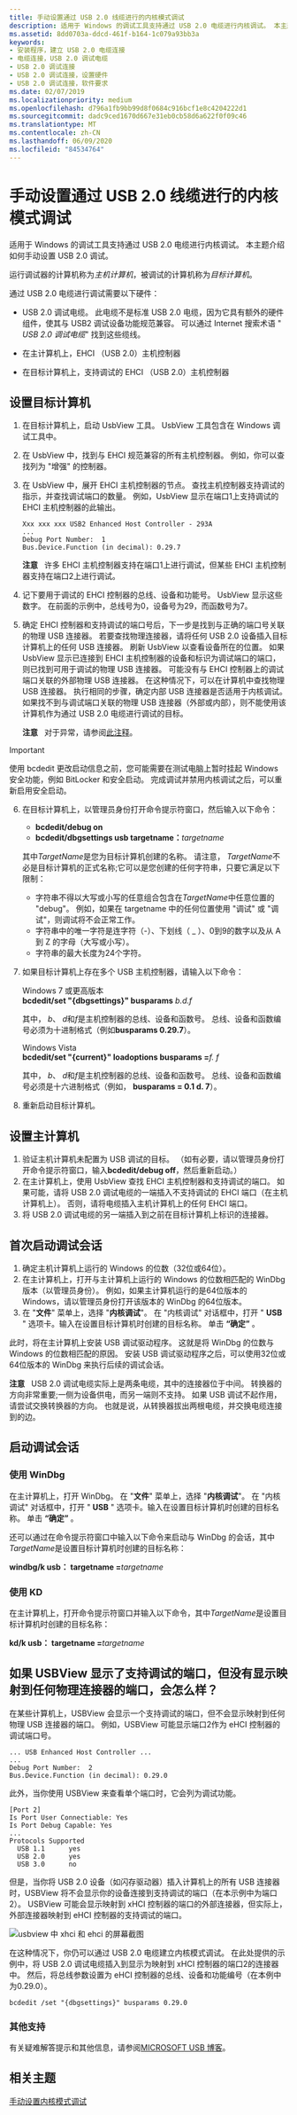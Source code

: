 ```yaml
---
title: 手动设置通过 USB 2.0 线缆进行的内核模式调试
description: 适用于 Windows 的调试工具支持通过 USB 2.0 电缆进行内核调试。 本主题介绍如何手动设置 USB 2.0 调试。
ms.assetid: 8dd0703a-ddcd-461f-b164-1c079a93bb3a
keywords:
- 安装程序，建立 USB 2.0 电缆连接
- 电缆连接，USB 2.0 调试电缆
- USB 2.0 调试连接
- USB 2.0 调试连接，设置硬件
- USB 2.0 调试连接，软件要求
ms.date: 02/07/2019
ms.localizationpriority: medium
ms.openlocfilehash: d796a1fb9bb99d8f0684c916bcf1e8c4204222d1
ms.sourcegitcommit: dadc9ced1670d667e31eb0cb58d6a622f0f09c46
ms.translationtype: MT
ms.contentlocale: zh-CN
ms.lasthandoff: 06/09/2020
ms.locfileid: "84534764"
---
```

# <a name="setting-up-kernel-mode-debugging-over-a-usb-20-cable-manually"></a>手动设置通过 USB 2.0 线缆进行的内核模式调试


适用于 Windows 的调试工具支持通过 USB 2.0 电缆进行内核调试。 本主题介绍如何手动设置 USB 2.0 调试。

运行调试器的计算机称为*主机计算机*，被调试的计算机称为*目标计算机*。

通过 USB 2.0 电缆进行调试需要以下硬件：

-   USB 2.0 调试电缆。 此电缆不是标准 USB 2.0 电缆，因为它具有额外的硬件组件，使其与 USB2 调试设备功能规范兼容。 可以通过 Internet 搜索术语 " *USB 2.0 调试电缆*" 找到这些缆线。

-   在主计算机上，EHCI （USB 2.0）主机控制器

-   在目标计算机上，支持调试的 EHCI （USB 2.0）主机控制器

## <a name="setting-up-the-target-computer"></a>设置目标计算机


1.  在目标计算机上，启动 UsbView 工具。 UsbView 工具包含在 Windows 调试工具中。
2.  在 UsbView 中，找到与 EHCI 规范兼容的所有主机控制器。 例如，你可以查找列为 "增强" 的控制器。
3.  在 UsbView 中，展开 EHCI 主机控制器的节点。 查找主机控制器支持调试的指示，并查找调试端口的数量。 例如，UsbView 显示在端口1上支持调试的 EHCI 主机控制器的此输出。

    ```console
    Xxx xxx xxx USB2 Enhanced Host Controller - 293A
    ...
    Debug Port Number:  1
    Bus.Device.Function (in decimal): 0.29.7
    ```

    **注意**   许多 EHCI 主机控制器支持在端口1上进行调试，但某些 EHCI 主机控制器支持在端口2上进行调试。

     

4.  记下要用于调试的 EHCI 控制器的总线、设备和功能号。 UsbView 显示这些数字。 在前面的示例中，总线号为0，设备号为29，而函数号为7。

5.  确定 EHCI 控制器和支持调试的端口号后，下一步是找到与正确的端口号关联的物理 USB 连接器。 若要查找物理连接器，请将任何 USB 2.0 设备插入目标计算机上的任何 USB 连接器。 刷新 UsbView 以查看设备所在的位置。 如果 UsbView 显示已连接到 EHCI 主机控制器的设备和标识为调试端口的端口，则已找到可用于调试的物理 USB 连接器。 可能没有与 EHCI 控制器上的调试端口关联的外部物理 USB 连接器。 在这种情况下，可以在计算机中查找物理 USB 连接器。 执行相同的步骤，确定内部 USB 连接器是否适用于内核调试。 如果找不到与调试端口关联的物理 USB 连接器（外部或内部），则不能使用该计算机作为通过 USB 2.0 电缆进行调试的目标。

    **注意**   对于异常，请参阅[此注释](#what-if-usbview-shows-a-debug-capable-port)。

> [!IMPORTANT]
> 使用 bcdedit 更改启动信息之前，您可能需要在测试电脑上暂时挂起 Windows 安全功能，例如 BitLocker 和安全启动。 完成调试并禁用内核调试之后，可以重新启用安全启动。  

6. 在目标计算机上，以管理员身份打开命令提示符窗口，然后输入以下命令：

   - **bcdedit/debug on**
   - **bcdedit/dbgsettings usb targetname：**<em>targetname</em>

   其中*TargetName*是您为目标计算机创建的名称。 请注意， *TargetName*不必是目标计算机的正式名称;它可以是您创建的任何字符串，只要它满足以下限制：

   -   字符串不得以大写或小写的任意组合包含在*TargetName*中任意位置的 "debug"。 例如，如果在 targetname 中的任何位置使用 "调试" 或 "调试"，则调试将不会正常工作。  
   -   字符串中的唯一字符是连字符（-）、下划线（ \_ ）、0到9的数字以及从 A 到 Z 的字母（大写或小写）。
   -   字符串的最大长度为24个字符。

7. 如果目标计算机上存在多个 USB 主机控制器，请输入以下命令：

   <span id="Windows_7_or_later"></span><span id="windows_7_or_later"></span><span id="WINDOWS_7_OR_LATER"></span>Windows 7 或更高版本  
   **bcdedit/set "{dbgsettings}" busparams** *b.d.f*

   其中， *b*、 *d*和*f*是主机控制器的总线、设备和函数号。 总线、设备和函数编号必须为十进制格式（例如**busparams 0.29.7**）。

   <span id="Windows_Vista"></span><span id="windows_vista"></span><span id="WINDOWS_VISTA"></span>Windows Vista  
   **bcdedit/set "{current}" loadoptions busparams =**<em>f. f</em>

   其中， *b*、 *d*和*f*是主机控制器的总线、设备和函数号。 总线、设备和函数编号必须是十六进制格式（例如， **busparams = 0.1 d. 7**）。

8. 重新启动目标计算机。

## <a name="setting-up-the-host-computer"></a>设置主计算机


1.  验证主机计算机未配置为 USB 调试的目标。 （如有必要，请以管理员身份打开命令提示符窗口，输入**bcdedit/debug off**，然后重新启动。）
2.  在主计算机上，使用 UsbView 查找 EHCI 主机控制器和支持调试的端口。 如果可能，请将 USB 2.0 调试电缆的一端插入不支持调试的 EHCI 端口（在主机计算机上）。 否则，请将电缆插入主机计算机上的任何 EHCI 端口。
3.  将 USB 2.0 调试电缆的另一端插入到之前在目标计算机上标识的连接器。

## <a name="starting-a-debugging-session-for-the-first-time"></a>首次启动调试会话


1.  确定主机计算机上运行的 Windows 的位数（32位或64位）。
2.  在主计算机上，打开与主计算机上运行的 Windows 的位数相匹配的 WinDbg 版本（以管理员身份）。 例如，如果主计算机运行的是64位版本的 Windows，请以管理员身份打开该版本的 WinDbg 的64位版本。
3.  在 "**文件**" 菜单上，选择 "**内核调试**"。 在 "内核调试" 对话框中，打开 " **USB** " 选项卡。输入在设置目标计算机时创建的目标名称。 单击 **“确定”** 。

此时，将在主计算机上安装 USB 调试驱动程序。 这就是将 WinDbg 的位数与 Windows 的位数相匹配的原因。 安装 USB 调试驱动程序之后，可以使用32位或64位版本的 WinDbg 来执行后续的调试会话。

**注意**   USB 2.0 调试电缆实际上是两条电缆，其中的连接器位于中间。 转换器的方向非常重要;一侧为设备供电，而另一端则不支持。 如果 USB 调试不起作用，请尝试交换转换器的方向。 也就是说，从转换器拔出两根电缆，并交换电缆连接到的边。


## <a name="starting-a-debugging-session"></a>启动调试会话

### <a name="using-windbg"></a>使用 WinDbg

在主计算机上，打开 WinDbg。 在 "**文件**" 菜单上，选择 "**内核调试**"。 在 "内核调试" 对话框中，打开 " **USB** " 选项卡。输入在设置目标计算机时创建的目标名称。 单击 **“确定”** 。

还可以通过在命令提示符窗口中输入以下命令来启动与 WinDbg 的会话，其中*TargetName*是设置目标计算机时创建的目标名称：

**windbg/k usb： targetname =**<em>targetname</em>

### <a name="span-idusing_kdspanspan-idusing_kdspanspan-idusing_kdspanusing-kd"></a><span id="Using_KD"></span><span id="using_kd"></span><span id="USING_KD"></span>使用 KD

在主计算机上，打开命令提示符窗口并输入以下命令，其中*TargetName*是设置目标计算机时创建的目标名称：

**kd/k usb： targetname =**<em>targetname</em>

## <a name="span-idwhat-if-usbview-shows-a-debug-capable-portspanspan-idwhat_if_usbview_shows_a_debug_capable_portspanwhat-if-usbview-shows-a-debug-capable-port-but-does-not-show-the-port-mapped-to-any-physical-connector"></a><span id="what-if-usbview-shows-a-debug-capable-port"></span><span id="WHAT_IF_USBVIEW_SHOWS_A_DEBUG_CAPABLE_PORT"></span>如果 USBView 显示了支持调试的端口，但没有显示映射到任何物理连接器的端口，会怎么样？

在某些计算机上，USBView 会显示一个支持调试的端口，但不会显示映射到任何物理 USB 连接器的端口。 例如，USBView 可能显示端口2作为 eHCI 控制器的调试端口号。

```console
... USB Enhanced Host Controller ...
...
Debug Port Number:  2
Bus.Device.Function (in decimal): 0.29.0
```

此外，当你使用 USBView 来查看单个端口时，它会列为调试功能。

```console
[Port 2]
Is Port User Connectiable: Yes
Is Port Debug Capable: Yes
...
Protocols Supported
  USB 1.1      yes
  USB 2.0      yes
  USB 3.0      no
```

但是，当你将 USB 2.0 设备（如闪存驱动器）插入计算机上的所有 USB 连接器时，USBView 将不会显示你的设备连接到支持调试的端口（在本示例中为端口2）。 USBView 可能会显示映射到 xHCI 控制器的端口的外部连接器，但实际上，外部连接器映射到 eHCI 控制器的支持调试的端口。

![usbview 中 xhci 和 ehci 的屏幕截图](images/usbview01.png)

在这种情况下，你仍可以通过 USB 2.0 电缆建立内核模式调试。 在此处提供的示例中，将 USB 2.0 调试电缆插入到显示为映射到 xHCI 控制器的端口2的连接器中。 然后，将总线参数设置为 eHCI 控制器的总线、设备和功能编号（在本例中为0.29.0）。

`bcdedit /set "{dbgsettings}" busparams 0.29.0`

### <a name="additional-support"></a>其他支持

有关疑难解答提示和其他信息，请参阅[MICROSOFT USB 博客](https://techcommunity.microsoft.com/t5/microsoft-usb-blog/bg-p/MicrosoftUSBBlog)。

## <a name="related-topics"></a>相关主题

[手动设置内核模式调试](setting-up-kernel-mode-debugging-in-windbg--cdb--or-ntsd.md)
